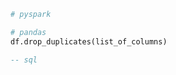 
```python
# pyspark

```

```python
# pandas
df.drop_duplicates(list_of_columns)
```

```sql
-- sql

```
